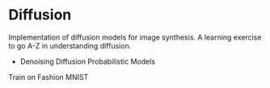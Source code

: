 # Diffusion

Implementation of diffusion models for image synthesis. A learning exercise to go A-Z in understanding diffusion.

- Denoising Diffusion Probabilistic Models

Train on Fashion MNIST

